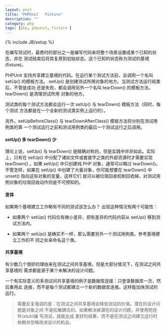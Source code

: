 ```yaml
---
layout: post
title: "PHPUnit   Fixture"
description: ""
category: php
tags: [php, phpunit, fixture ]
---
```

{% include JB/setup %}

在编写测试时，最费时的部分之一是编写代码来将整个场景设置成某个已知的状态，并在
测试结束后将其复原到初始状态。这个已知的状态称为测试的基境(fixture)。

PHPUnit 支持共享建立基境的代码。在运行某个测试方法前，会调用一个名叫 setUp() 
的模板方法。 setUp() 是创建测试所用对象的地方。当测试方法运行结束后，不管是成功
还是失败，都会调用另外一个名叫 tearDown() 的模板方法。tearDown() 是清理测试所用
对象的地方。

测试类的每个测试方法都会运行一次 setUp() 与 tearDown() 模板方法（同时，每个测试
方法都是在一个全新的测试类实例上运行的）。

另外，setUpBeforeClass() 与 tearDownAfterClass() 模板方法将分别在测试用例类的第
一个测试运行之前和测试用例类的最后一个测试运行之后调用。


#### setUp() 多 tearDown() 少

理论上说，setUp() 与 tearDown() 是精确对称的，但是实践中并非如此。实际上，只有在
setUp() 中分配了诸如文件或套接字之类的外部资源时才需要实现 tearDown() 。如果 
setUp() 中只创建纯 PHP 对象，通常可以略过 tearDown()。不管怎样，如果在 setUp() 
中创建了大量对象，你可能想要在 tearDown() 中 unset() 指向这些对象的变量，这样它们
就可以被垃圾回收机制回收掉。对测试用例对象的垃圾回收动作则是不可预知的。

#### 变体
如果两个基境建立工作略有不同的测试该怎么办？ 出现这种情况有两个可能性：

+ 如果两个 setUp() 代码仅有微小差异，把有差异的代码内容从 setUp() 移到测试方法内。

+ 如果两个 setUp() 是确实不一样，那么需要另外一个测试用例类。参考基境建立工作的不
同之处来命名这个类。

#### 共享基境

有少数几个很好的理由来在测试之间共享基境，但是大部分情况下，在测试之间共享基境的
需求都是源于某个未解决的设计问题。

一个有实际意义的多测试间共享基境的例子是数据库连接：只登录数据库一次，然后重用此
连接，而不是每个测试都建立一个新的数据库连接。这样能加快测试的运行。

> 需要反复强调的是：在测试之间共享基境会降低测试的价值。潜在的设计问题是对象之间
不是松散耦合的。如果解决掉潜在的设计问题，并使用短连件(stub)编 写测试，就能达成
更好的结果，而不是在测试之间建立运行时依赖并忽略改进设计的机会。
